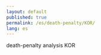 ```yaml
---
layout: default
published: true
permalink: /es/death-penalty/KOR/
lang: es
---
```


death-penalty analysis KOR
